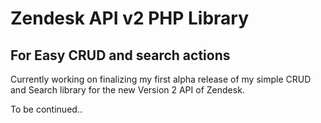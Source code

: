 Zendesk API v2 PHP Library
=======

For Easy CRUD and search actions
--------------------------------

Currently working on finalizing my first alpha release of my simple CRUD and Search library for the new Version 2 API of Zendesk.

To be continued..
